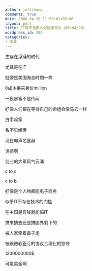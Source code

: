 ```yaml
---
author: jeffzhang
comments: true
date: 2006-04-20 11:50:01+00:00
layout: post
title: IT界不是那么好跳出来的（06/04/20）
wordpress_id: 302
categories:
- 毕业
---
```


[](file:///G:/pic/插画/pic001.jpg)[](file:///G:/pic/实物/pic008.jpg)[](file:///G:/pic/背景空间/pic167.jpg)[](file:///G:/pic/背景空间/pic167.jpg)[](file:///C:/Documents%20and%20Settings/slam/My%20Documents/My%20Pictures/0000.bmp)生存在浮躁的时代

尤其是在IT

就像是美国淘金时期一样

0成本换来身价million

一夜暴富不是传闻

好像人们都在等待自己的命运会像马云一样

白手起家 

名不见经传

现在却声名显赫

诱惑啊

创业的大军风气云涌

c to c 

c to b

好像是个人物都能电子商务

似乎IT不存在技术的门槛

在中国是有钱就能搞IT

搞来搞去还是搞国外剩下的

被人家牵着鼻子走

被跟微软签订的协议合理化的掠夺

1200000000$

可是美金啊
